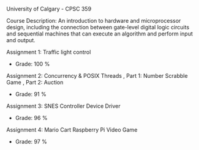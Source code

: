 University of Calgary - CPSC 359

Course Description:
An introduction to hardware and microprocessor design, including the connection between gate-level digital logic circuits and sequential machines that can execute an algorithm and perform input and output.

Assignment 1: Traffic light control
- Grade: 100 %

Assignment 2: Concurrency & POSIX Threads
, Part 1: Number Scrabble Game
, Part 2: Auction
- Grade: 91 %
  
Assignment 3: SNES Controller Device Driver
- Grade: 96 %

Assignment 4: Mario Cart Raspberry Pi Video Game
- Grade: 97 %
